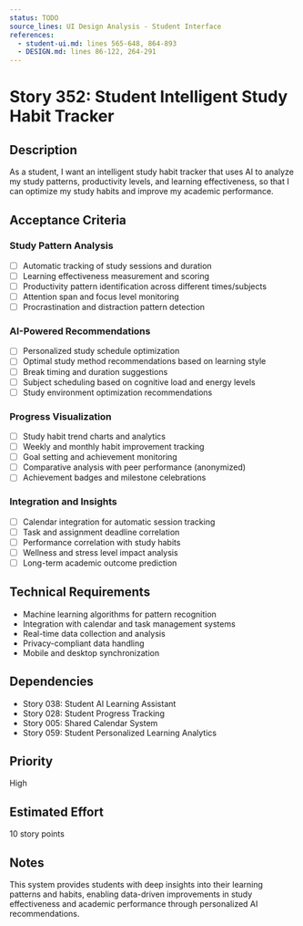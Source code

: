 ```yaml
---
status: TODO
source_lines: UI Design Analysis - Student Interface
references:
  - student-ui.md: lines 565-648, 864-893
  - DESIGN.md: lines 86-122, 264-291
---
```


# Story 352: Student Intelligent Study Habit Tracker

## Description
As a student, I want an intelligent study habit tracker that uses AI to analyze my study patterns, productivity levels, and learning effectiveness, so that I can optimize my study habits and improve my academic performance.

## Acceptance Criteria

### Study Pattern Analysis
- [ ] Automatic tracking of study sessions and duration
- [ ] Learning effectiveness measurement and scoring
- [ ] Productivity pattern identification across different times/subjects
- [ ] Attention span and focus level monitoring
- [ ] Procrastination and distraction pattern detection

### AI-Powered Recommendations
- [ ] Personalized study schedule optimization
- [ ] Optimal study method recommendations based on learning style
- [ ] Break timing and duration suggestions
- [ ] Subject scheduling based on cognitive load and energy levels
- [ ] Study environment optimization recommendations

### Progress Visualization
- [ ] Study habit trend charts and analytics
- [ ] Weekly and monthly habit improvement tracking
- [ ] Goal setting and achievement monitoring
- [ ] Comparative analysis with peer performance (anonymized)
- [ ] Achievement badges and milestone celebrations

### Integration and Insights
- [ ] Calendar integration for automatic session tracking
- [ ] Task and assignment deadline correlation
- [ ] Performance correlation with study habits
- [ ] Wellness and stress level impact analysis
- [ ] Long-term academic outcome prediction

## Technical Requirements
- Machine learning algorithms for pattern recognition
- Integration with calendar and task management systems
- Real-time data collection and analysis
- Privacy-compliant data handling
- Mobile and desktop synchronization

## Dependencies
- Story 038: Student AI Learning Assistant
- Story 028: Student Progress Tracking
- Story 005: Shared Calendar System
- Story 059: Student Personalized Learning Analytics

## Priority
High

## Estimated Effort
10 story points

## Notes
This system provides students with deep insights into their learning patterns and habits, enabling data-driven improvements in study effectiveness and academic performance through personalized AI recommendations.